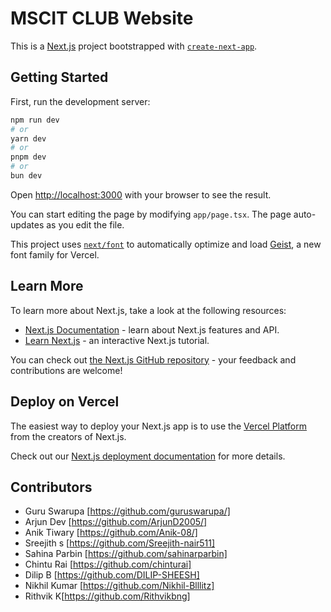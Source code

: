 # MSCIT CLUB Website

This is a [Next.js](https://nextjs.org) project bootstrapped with [`create-next-app`](https://nextjs.org/docs/app/api-reference/cli/create-next-app).

## Getting Started

First, run the development server:

```bash
npm run dev
# or
yarn dev
# or
pnpm dev
# or
bun dev
```

Open [http://localhost:3000](http://localhost:3000) with your browser to see the result.

You can start editing the page by modifying `app/page.tsx`. The page auto-updates as you edit the file.

This project uses [`next/font`](https://nextjs.org/docs/app/building-your-application/optimizing/fonts) to automatically optimize and load [Geist](https://vercel.com/font), a new font family for Vercel.

## Learn More

To learn more about Next.js, take a look at the following resources:

- [Next.js Documentation](https://nextjs.org/docs) - learn about Next.js features and API.
- [Learn Next.js](https://nextjs.org/learn) - an interactive Next.js tutorial.

You can check out [the Next.js GitHub repository](https://github.com/vercel/next.js) - your feedback and contributions are welcome!

## Deploy on Vercel

The easiest way to deploy your Next.js app is to use the [Vercel Platform](https://vercel.com/new?utm_medium=default-template&filter=next.js&utm_source=create-next-app&utm_campaign=create-next-app-readme) from the creators of Next.js.

Check out our [Next.js deployment documentation](https://nextjs.org/docs/app/building-your-application/deploying) for more details.

## Contributors

- Guru Swarupa [https://github.com/guruswarupa/]
- Arjun Dev [https://github.com/ArjunD2005/]
- Anik Tiwary [https://github.com/Anik-08/]
- Sreejith s [https://github.com/Sreejith-nair511]
- Sahina Parbin [https://github.com/sahinarparbin]
- Chintu Rai [https://github.com/chinturai]
- Dilip B [https://github.com/DILIP-SHEESH]
- Nikhil Kumar [https://github.com/Nikhil-Blllitz]
- Rithvik K[https://github.com/Rithvikbng]
